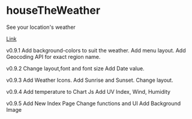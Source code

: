 # houseTheWeather
See your location's weather

<a href="https://kihyun1998.github.io/houseTheWeather/index.html">Link</a>

v0.9.1 Add background-colors to suit the weather.
       Add menu layout.
       Add Geocoding API for exact region name.

v0.9.2 Change layout,font and font size
       Add Date value.

v0.9.3 Add Weather Icons.
       Add Sunrise and Sunset.
       Change layout.

v0.9.4 Add temperature to Chart Js
       Add UV Index, Wind, Humidity
       
v0.9.5 Add New Index Page
       Change functions and UI
       Add Background Image
